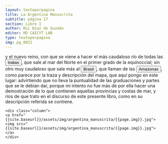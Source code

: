 ```yaml
---
layout: textoporpagina
title: La Argentina Manuscrita
subtitle: página 17
section: Libro I
author: Rui Díaz de Guzmán
editor: HD CAICYT LAB
type: textoporpagina
img: pg_0021
---
```


<div class="row">
    <div class="column">
y el nuevo reino, con que se viene a hacer el más caudaloso río de todas las <button class="balloon" data-balloon-pos="up" data-balloon-length="large" data-balloon="Las Indias Occidentales, una forma muy extendida de denominar a América en todo el período colonial.">Indias</button>, que sale al mar del Norte en el primer grado de la equinoccial; sin otro muy caudaloso que sale más al <a href="https://recogito.pelagios.org/document/wzqxhk0h3vpikm/part/1/edit#c8707536-2c0c-4570-96b1-8fc35da4759f" target="_blank"><button class="balloon" data-balloon-pos="up" data-balloon-length="large" data-balloon="La primera expedición que exploró la región costera brasileña actual, fue parte de la flota que Vasco da Gama llevaba hacia Oriente. Las naves dirigidas por Pedro Álvarez de Cabral se alejaron excesivamente de la costa de África y terminaron en el extremo sur del actual Estado de Bahía, en que el permanecieron entre abril y mayo de 1500. Recién en 1530 la corona portuguesa tomaría acciones, instaurando el régimen de capitanías hereditarias que estructuraría el establecimiento colonial en Brasil.">Brasil</button></a>, que llaman de las <button class="balloon" data-balloon-pos="up" data-balloon-length="large" data-balloon="Río Amazonas.">Amazonas</button>, como parece por la traza y descripción del mapa, que aquí pongo en este lugar: advirtiendo que no lleva la puntualidad de las graduaciones y partes que se le debían dar, porque mi intento no fue más de por ella hacer una demostración de lo que contienen aquellas provincias y costas de mar, y ríos de que trato en el discurso de este presente libro, como en su descripción referida se contiene.    </div>

    <div class="column">
    <a href="{{site.baseurl}}/assets/img/argentina_manuscrita/{{page.img}}.jpg"><img src="{{site.baseurl}}/assets/img/argentina_manuscrita/{{page.img}}.jpg"></a>
    </div>
</div>